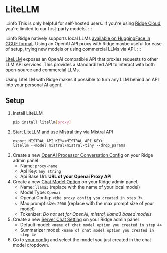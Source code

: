# LiteLLM
:::info
This is only helpful for self-hosted users. If you're using [Ridge Cloud](https://app.ridge.dev), you're limited to our first-party models.
:::

:::info
Ridge natively supports local LLMs [available on HuggingFace in GGUF format](https://huggingface.co/models?library=gguf). Using an OpenAI API proxy with Ridge maybe useful for ease of setup, trying new models or using commercial LLMs via API.
:::

[LiteLLM](https://docs.litellm.ai/docs/proxy/quick_start) exposes an OpenAI compatible API that proxies requests to other LLM API services. This provides a standardized API to interact with both open-source and commercial LLMs.

Using LiteLLM with Ridge makes it possible to turn any LLM behind an API into your personal AI agent.

## Setup
1. Install LiteLLM
   ```bash
   pip install litellm[proxy]
   ```
2. Start LiteLLM and use Mistral tiny via Mistral API
   ```
   export MISTRAL_API_KEY=<MISTRAL_API_KEY>
   litellm --model mistral/mistral-tiny --drop_params
   ```
3. Create a new [OpenAI Processor Conversation Config](http://localhost:42110/server/admin/database/openaiprocessorconversationconfig/add) on your Ridge admin panel
   - Name: `proxy-name`
   - Api Key: `any string`
   - Api Base Url: **URL of your Openai Proxy API**
4. Create a new [Chat Model Option](http://localhost:42110/server/admin/database/chatmodeloptions/add) on your Ridge admin panel.
   - Name: `llama3` (replace with the name of your local model)
   - Model Type: `Openai`
   - Openai Config: `<the proxy config you created in step 3>`
   - Max prompt size: `2000` (replace with the max prompt size of your model)
   - Tokenizer: *Do not set for OpenAI, mistral, llama3 based models*
5. Create a new [Server Chat Setting](http://localhost:42110/server/admin/database/serverchatsettings/add/) on your Ridge admin panel
   - Default model: `<name of chat model option you created in step 4>`
   - Summarizer model: `<name of chat model option you created in step 4>`
6. Go to [your config](http://localhost:42110/config) and select the model you just created in the chat model dropdown.

